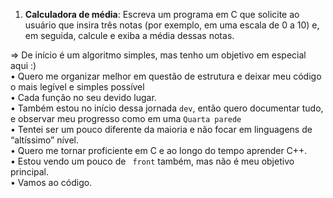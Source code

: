 

1. **Calculadora de média**:
   Escreva um programa em C que solicite ao usuário que insira três notas (por exemplo, em uma escala de 0 a 10) e, em seguida, calcule e exiba a média dessas notas.

⇒ De início é um algoritmo simples, mas tenho um objetivo em especial aqui :)<br>
• Quero me organizar melhor em questão de estrutura e deixar meu código o mais legível e simples possível<br>
• Cada função no seu devido lugar. <br>
• Também estou no início dessa jornada `dev`, então quero documentar tudo, e observar meu progresso como em uma `Quarta parede` <br>
• Tentei ser um pouco diferente da maioria e não focar em linguagens de “altíssimo” nível.<br>
• Quero me tornar proficiente em C e ao longo do tempo aprender C++.<br>
• Estou vendo um pouco de ` front` também, mas não é meu objetivo principal.<br>
• Vamos ao código.

